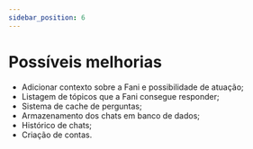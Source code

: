 ```yaml
---
sidebar_position: 6
---
```


# Possíveis melhorias
- Adicionar contexto sobre a Fani e possibilidade de atuação;
- Listagem de tópicos que a Fani consegue responder;
- Sistema de cache de perguntas;
- Armazenamento dos chats em banco de dados;
- Histórico de chats;
- Criação de contas.
